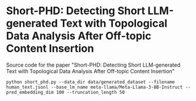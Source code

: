 # Short-PHD: Detecting Short LLM-generated Text with Topological Data Analysis After Off-topic Content Insertion
Source code for the paper "Short-PHD: Detecting Short LLM-generated Text with Topological Data Analysis After Off-topic Content Insertion"

```linux
python short_phd.py --data_dir data/generated_dataset --filename human_text.jsonl --base_lm_name meta-llama/Meta-Llama-3-8B-Instruct --pred_embedding_dim 100 --truncation_length 50
```
